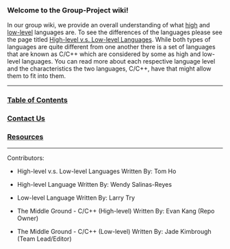
### Welcome to the Group-Project wiki!


In our group wiki, we provide an overall understanding of what [high](https://github.com/95evankang/Group-Project/wiki/High-Level-Language) and [low-level](https://github.com/95evankang/Group-Project/wiki/Low-Level-Language) languages are. To see the differences of the languages please see the page titled [High-level v.s. Low-level Languages](https://github.com/95evankang/Group-Project/wiki/High-Level-v.s.-Low-Level-Languages). While both types of languages are quite different from one another there is a set of languages that are known as C/C++ which are considered by some as high and low-level languages. You can read more about each respective language level and the characteristics the two languages, C/C++, have that might allow them to fit into them.

***
### [Table of Contents](https://github.com/95evankang/Group-Project/wiki/Table-of-Content)
### [Contact Us](https://github.com/95evankang/Group-Project/wiki/Contact-Us)
### [Resources](https://github.com/95evankang/Group-Project/wiki/Resources)

***

Contributors:

* High-level v.s. Low-level Languages Written By: Tom Ho

* High-level Language Written By: Wendy Salinas-Reyes

* Low-level Language Written By: Larry Try

* The Middle Ground - C/C++ (High-level) Written By: Evan Kang (Repo Owner)

* The Middle Ground - C/C++ (Low-level) Written By: Jade Kimbrough (Team Lead/Editor)
